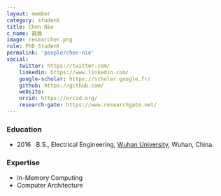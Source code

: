 ```yaml
---
layout: member
category: student
title: Chen Nie
c_name: 聂晨
image: researcher.png
role: PhD Student
permalink: 'people/chen-nie'
social:
    twitter: https://twitter.com/
    linkedin: https://www.linkedin.com/
    google-scholar: https://scholar.google.fr/
    github: https://github.com/
    website:
    orcid: https://orcid.org/
    research-gate: https://www.researchgate.net/
---
```



### <i class="fas fa-graduation-cap"></i> Education
- 2016 &nbsp; B.S., Electrical Engineering, [Wuhan University](https://www.seu.edu.cn/english/), Wuhan, China.




### Expertise
- In-Memory Computing
- Computer Architecture